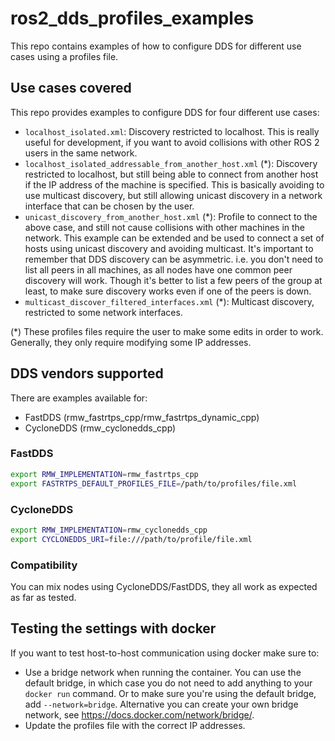 # ros2_dds_profiles_examples

This repo contains examples of how to configure DDS for different use cases using a profiles file.

## Use cases covered

This repo provides examples to configure DDS for four different use cases:

* `localhost_isolated.xml`: Discovery restricted to localhost.
  This is really useful for development, if you want to avoid collisions with other ROS 2 users in the same network.
* `localhost_isolated_addressable_from_another_host.xml` (*): Discovery restricted to localhost, but still being able to connect from another host if the IP address of the machine is specified.
  This is basically avoiding to use multicast discovery, but still allowing unicast discovery in a network interface that can be chosen by the user.
* `unicast_discovery_from_another_host.xml` (*): Profile to connect to the above case, and still not cause collisions with other machines in the network.
  This example can be extended and be used to connect a set of hosts using unicast discovery and avoiding multicast.
  It's important to remember that DDS discovery can be asymmetric.
  i.e. you don't need to list all peers in all machines, as all nodes have one common peer discovery will work.
  Though it's better to list a few peers of the group at least, to make sure discovery works even if one of the peers is down.
* `multicast_discover_filtered_interfaces.xml` (*): Multicast discovery, restricted to some network interfaces.

(*) These profiles files require the user to make some edits in order to work.
Generally, they only require modifying some IP addresses.

## DDS vendors supported

There are examples available for:

* FastDDS (rmw_fastrtps_cpp/rmw_fastrtps_dynamic_cpp)
* CycloneDDS (rmw_cyclonedds_cpp)

### FastDDS

```bash
export RMW_IMPLEMENTATION=rmw_fastrtps_cpp
export FASTRTPS_DEFAULT_PROFILES_FILE=/path/to/profiles/file.xml
```

### CycloneDDS

```bash
export RMW_IMPLEMENTATION=rmw_cyclonedds_cpp
export CYCLONEDDS_URI=file:///path/to/profile/file.xml
```

### Compatibility

You can mix nodes using CycloneDDS/FastDDS, they all work as expected as far as tested.

## Testing the settings with docker

If you want to test host-to-host communication using docker make sure to:

* Use a bridge network when running the container.
  You can use the default bridge, in which case you do not need to add anything to your `docker run` command.
  Or to make sure you're using the default bridge, add `--network=bridge`.
  Alternative you can create your own bridge network, see https://docs.docker.com/network/bridge/.
* Update the profiles file with the correct IP addresses.
